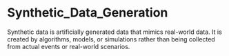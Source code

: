 # Synthetic_Data_Generation
Synthetic data is artificially generated data that mimics real-world data. It is created by algorithms, models, or simulations rather than being collected from actual events or real-world scenarios.
